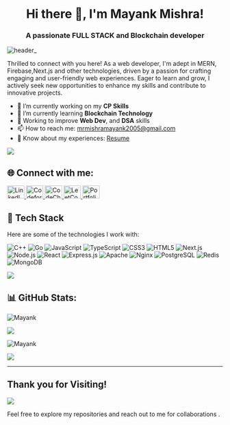 <h1 align="center">Hi there 👋, I'm Mayank Mishra!</h1>
<h3 align="center">A passionate FULL STACK and Blockchain developer</h3>

![header_](https://user-images.githubusercontent.com/80106274/155994781-7c22a80e-99b6-4e2e-a288-a706e1818289.png)

Thrilled to connect with you here! As a web developer, I'm adept in MERN, Firebase,Next.js and other technologies, driven by a passion for crafting engaging and user-friendly web experiences. Eager to learn and grow, I actively seek new opportunities to enhance my skills and contribute to innovative projects.

- 🔭 I’m currently working on my **CP Skills**
- 🌱 I’m currently learning **Blockchain Technology**
- 💬 Working to improve **Web Dev**, and **DSA** skills
- 📫 How to reach me: [mrmishramayank2005@gmail.com](mailto:mrmishramayank2005@gmail.com)
- 📄 Know about my experiences: [Resume](https://drive.google.com/file/d/1E33GzCvq-L63jmpKhd68r7eAIKmIuwbm/view?usp=sharing)



<img align="center" src="https://user-images.githubusercontent.com/73097560/115834477-dbab4500-a447-11eb-908a-139a6edaec5c.gif"/>

## 🌐 Connect with me:

<p align="left">
  <a href="https://www.linkedin.com/in/mayank-mishra-5372112ab/" target="_blank">
    <img src="https://raw.githubusercontent.com/rahuldkjain/github-profile-readme-generator/master/src/images/icons/Social/linked-in-alt.svg" alt="LinkedIn" height="30" width="40" />
  </a>
  <a href="https://codeforces.com/profile/Mayank05Mishra" target="_blank">
    <img src="https://raw.githubusercontent.com/rahuldkjain/github-profile-readme-generator/master/src/images/icons/Social/codeforces.svg" alt="Codeforces" height="30" width="40" />
  </a>
  <a href="https://www.codechef.com/users/mrmmishra" target="_blank">
    <img src="https://cdn.codechef.com/images/cc-logo.svg" alt="CodeChef" height="30" width="40" />
  </a>
  <a href="https://leetcode.com/Mayank_Mishra2005" target="_blank">
    <img src="https://upload.wikimedia.org/wikipedia/commons/1/19/LeetCode_logo_black.png" alt="LeetCode" height="30" width="40" />
  </a>
  <a href="https://my-portfolio-beta-five-30.vercel.app/" target="_blank">
    <img src="https://img.icons8.com/ios-filled/50/FFFFFF/portfolio.png" alt="Portfolio" height="30" width="40" />
  </a>
</p>

## 🚀 Tech Stack
Here are some of the technologies I work with:

![C++](https://img.shields.io/badge/-C++-00599C?style=flat-square&logo=c%2B%2B&logoColor=white)
![Go](https://img.shields.io/badge/-Go-00ADD8?style=flat-square&logo=go&logoColor=white)
![JavaScript](https://img.shields.io/badge/-JavaScript-F7DF1E?style=flat-square&logo=javascript&logoColor=black)
![TypeScript](https://img.shields.io/badge/-TypeScript-3178C6?style=flat-square&logo=typescript&logoColor=white)
![CSS3](https://img.shields.io/badge/-CSS3-1572B6?style=flat-square&logo=css3)
![HTML5](https://img.shields.io/badge/-HTML5-E34F26?style=flat-square&logo=html5&logoColor=white)
![Next.js](https://img.shields.io/badge/-Next.js-000000?style=flat-square&logo=nextdotjs&logoColor=white)
![Node.js](https://img.shields.io/badge/-Node.js-339933?style=flat-square&logo=node.js&logoColor=white)
![React](https://img.shields.io/badge/-React-20232A?style=flat-square&logo=react)
![Express.js](https://img.shields.io/badge/-Express.js-404D59?style=flat-square&logo=express)
![Apache](https://img.shields.io/badge/-Apache-D22128?style=flat-square&logo=apache&logoColor=white)
![Nginx](https://img.shields.io/badge/-Nginx-269539?style=flat-square&logo=nginx&logoColor=white)
![PostgreSQL](https://img.shields.io/badge/-PostgreSQL-316192?style=flat-square&logo=postgresql&logoColor=white)
![Redis](https://img.shields.io/badge/-Redis-DC382D?style=flat-square&logo=redis&logoColor=white)
![MongoDB](https://img.shields.io/badge/-MongoDB-4EA94B?style=flat-square&logo=mongodb&logoColor=white)

<img align="center" src="https://user-images.githubusercontent.com/73097560/115834477-dbab4500-a447-11eb-908a-139a6edaec5c.gif"/>

## 📊 GitHub Stats:

<p align="left">
  <img src="https://github-readme-stats.vercel.app/api?username=M-ayank2005&show_icons=true&locale=en&theme=tokyonight" alt="Mayank" />
</p>

<p align="left">
  <img src="https://github-readme-streak-stats.herokuapp.com/?user=M-ayank2005&theme=tokyonight" />
</p>

<p align="left">
  <img src="https://github-readme-stats.vercel.app/api/top-langs?username=M-ayank2005&show_icons=true&locale=en&layout=compact&theme=tokyonight" alt="Mayank" />
</p>

<p align="left">
  <img src="https://github-profile-trophy.vercel.app/?username=M-ayank2005&theme=tokyonight" />
</p>

---


## Thank you for Visiting!
![](https://komarev.com/ghpvc/?username=your-github-M-ayank2005)

Feel free to explore my repositories and reach out to me for collaborations .
